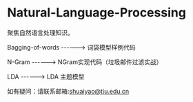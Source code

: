 # Natural-Language-Processing
聚焦自然语言处理知识。

Bagging-of-words ------> 词袋模型样例代码

N-Gram           ------> NGram实现代码（垃圾邮件过滤实战）

LDA ------> LDA 主题模型

如有疑问：请联系邮箱:shuaiyao@tju.edu.cn
